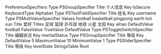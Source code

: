 <?xml version="1.0" encoding="UTF-8"?>
<!DOCTYPE plist PUBLIC "-//Apple//DTD PLIST 1.0//EN" "http://www.apple.com/DTDs/PropertyList-1.0.dtd">
<plist version="1.0">
<dict>
	<key>PreferenceSpecifiers</key>
	<array>
		<dict>
			<key>Type</key>
			<string>PSGroupSpecifier</string>
			<key>Title</key>
			<string>个人信息</string>
			<key>Key</key>
			<string></string>
		</dict>
		<dict>
			<key>IsSecure</key>
			<false/>
			<key>KeyboardType</key>
			<string>Alphabet</string>
			<key>Type</key>
			<string>PSTextFieldSpecifier</string>
			<key>Title</key>
			<string>姓名</string>
			<key>Key</key>
			<string>username</string>
		</dict>
		<dict>
			<key>Type</key>
			<string>PSMultiValueSpecifier</string>
			<key>Values</key>
			<array>
				<string>football</string>
				<string>basketball</string>
				<string>pingpong</string>
				<string>earth</string>
				<string>hot</string>
				<string>sun</string>
			</array>
			<key>Title</key>
			<string>爱好</string>
			<key>Titles</key>
			<array>
				<string>足球</string>
				<string>篮球</string>
				<string>乒乓球</string>
				<string>地球</string>
				<string>火星</string>
				<string>太阳</string>
			</array>
			<key>Key</key>
			<string>aihao</string>
			<key>DefaultValue</key>
			<string>football</string>
		</dict>
		<dict>
			<key>FalseValue</key>
			<false/>
			<key>TrueValue</key>
			<true/>
			<key>DefaultValue</key>
			<false/>
			<key>Type</key>
			<string>PSToggleSwitchSpecifier</string>
			<key>Title</key>
			<string>婚姻状况</string>
			<key>Key</key>
			<string>maritalStatus</string>
		</dict>
		<dict>
			<key>Type</key>
			<string>PSGroupSpecifier</string>
			<key>Title</key>
			<string>等级</string>
			<key>Key</key>
			<string></string>
		</dict>
		<dict>
			<key>DefaultValue</key>
			<integer>5</integer>
			<key>MaximumValue</key>
			<integer>10</integer>
			<key>MinimumValue</key>
			<integer>1</integer>
			<key>Type</key>
			<string>PSSliderSpecifier</string>
			<key>Title</key>
			<string>等级</string>
			<key>Key</key>
			<string>levelState</string>
		</dict>
	</array>
	<key>StringsTable</key>
	<string>Root</string>
</dict>
</plist>
